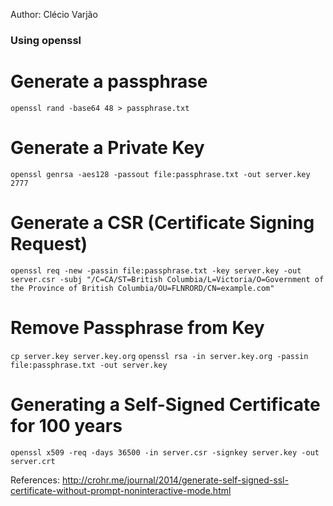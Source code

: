Author: Clécio Varjão

### Using openssl

# Generate a passphrase
`openssl rand -base64 48 > passphrase.txt`

# Generate a Private Key
`openssl genrsa -aes128 -passout file:passphrase.txt -out server.key 2777`

# Generate a CSR (Certificate Signing Request)
`
openssl req -new -passin file:passphrase.txt -key server.key -out server.csr -subj "/C=CA/ST=British Columbia/L=Victoria/O=Government of the Province of British Columbia/OU=FLNRORD/CN=example.com"
`

# Remove Passphrase from Key
`cp server.key server.key.org`
`openssl rsa -in server.key.org -passin file:passphrase.txt -out server.key`

# Generating a Self-Signed Certificate for 100 years
`openssl x509 -req -days 36500 -in server.csr -signkey server.key -out server.crt`


References:
http://crohr.me/journal/2014/generate-self-signed-ssl-certificate-without-prompt-noninteractive-mode.html
